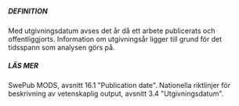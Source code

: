 ##### DEFINITION
Med utgivningsdatum avses det år då ett arbete publicerats och offentliggjorts. Information om utgivningsår ligger till grund för det tidsspann som analysen görs på.

##### LÄS MER
SwePub MODS, avsnitt 16.1 "Publication date". Nationella riktlinjer för beskrivning av vetenskaplig output, avsnitt 3.4 "Utgivningsdatum".
